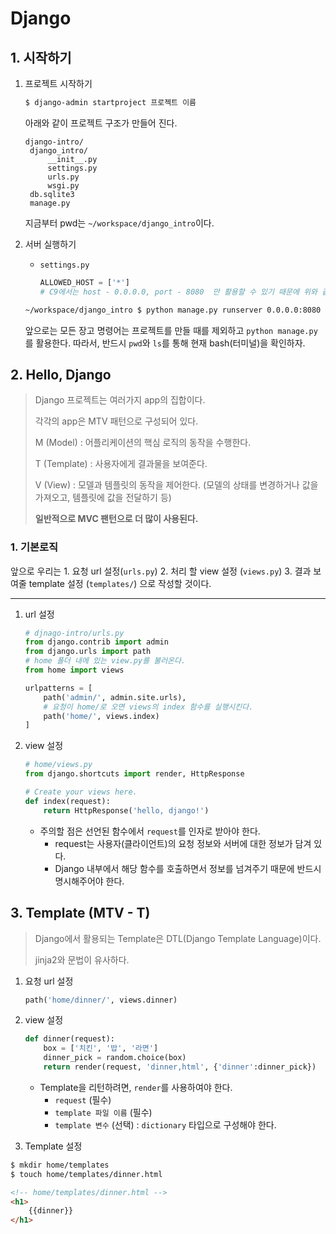 # Django

## 1. 시작하기

1. 프로젝트 시작하기

   ```bash
   $ django-admin startproject 프로젝트 이름
   ```

   아래와 같이 프로젝트 구조가 만들어 진다.

   ```text
   django-intro/
   	django_intro/
   		__init__.py
   		settings.py
   		urls.py
   		wsgi.py
   	db.sqlite3
   	manage.py
   ```

   지금부터 pwd는 `~/workspace/django_intro`이다.

2. 서버 실행하기

   - `settings.py`

     ```python
     ALLOWED_HOST = ['*']
     # C9에서는 host - 0.0.0.0, port - 8080  만 활용할 수 있기 때문에 위와 같이 설정한다.
     ```

   ```bash
   ~/workspace/django_intro $ python manage.py runserver 0.0.0.0:8080
   ```

   앞으로는 모든 장고 명령어는 프로젝트를 만들 때를 제외하고 `python manage.py`를 활용한다. 따라서, 반드시 `pwd`와 `ls`를 통해 현재 bash(터미널)을 확인하자.



## 2. Hello, Django

> Django 프로젝트는 여러가지 app의 집합이다.
>
> 각각의 app은 MTV 패턴으로 구성되어 있다.
>
> M (Model) : 어플리케이션의 핵심 로직의 동작을 수행한다.
>
> T (Template) : 사용자에게 결과물을 보여준다.
>
> V (View) : 모델과 템플릿의 동작을 제어한다. (모델의 상태를 변경하거나 값을 가져오고, 템플릿에 값을 전달하기 등)
>
> **일반적으로 MVC 팬턴으로 더 많이 사용된다.**



### 1. 기본로직

앞으로 우리는 1. 요청 url 설정(`urls.py`) 2. 처리 할 view 설정 (`views.py`) 3. 결과 보여줄 template 설정 (`templates/`) 으로 작성할 것이다.

------

1. url 설정

   ```python
   # djnago-intro/urls.py
   from django.contrib import admin
   from django.urls import path
   # home 폴더 내에 있는 view.py를 불러온다.
   from home import views
   
   urlpatterns = [
       path('admin/', admin.site.urls),
       # 요청이 home/로 오면 views의 index 함수를 실행시킨다.
       path('home/', views.index)
   ]
   ```

1. view 설정

   ```python
   # home/views.py
   from django.shortcuts import render, HttpResponse
   
   # Create your views here.
   def index(request):
       return HttpResponse('hello, django!')
   ```

   - 주의할 점은 선언된 함수에서 `request`를 인자로 받아야 한다.
     - request는 사용자(클라이언트)의 요청 정보와 서버에 대한 정보가 담겨 있다.
     - Django 내부에서 해당 함수를 호출하면서 정보를 넘겨주기 때문에 반드시 명시해주어야 한다.



## 3. Template (MTV - T)

> Django에서 활용되는 Template은 DTL(Django Template Language)이다.
>
> jinja2와 문법이 유사하다.

1. 요청 url 설정

   ```python
   path('home/dinner/', views.dinner)
   ```

2. view 설정

   ```python
   def dinner(request):
       box = ['치킨', '밥', '라면']
       dinner_pick = random.choice(box)
       return render(request, 'dinner,html', {'dinner':dinner_pick})
   ```

   - Template을 리턴하려면, `render`를 사용하여야 한다.
     - `request` (필수)
     - `template 파일 이름` (필수)
     - `template 변수` (선택) : `dictionary` 타입으로 구성해야 한다.

3.  Template 설정

   ```bash
   $ mkdir home/templates
   $ touch home/templates/dinner.html
   ```

   ```html
   <!-- home/templates/dinner.html -->
   <h1>
       {{dinner}}
   </h1>
   ```
